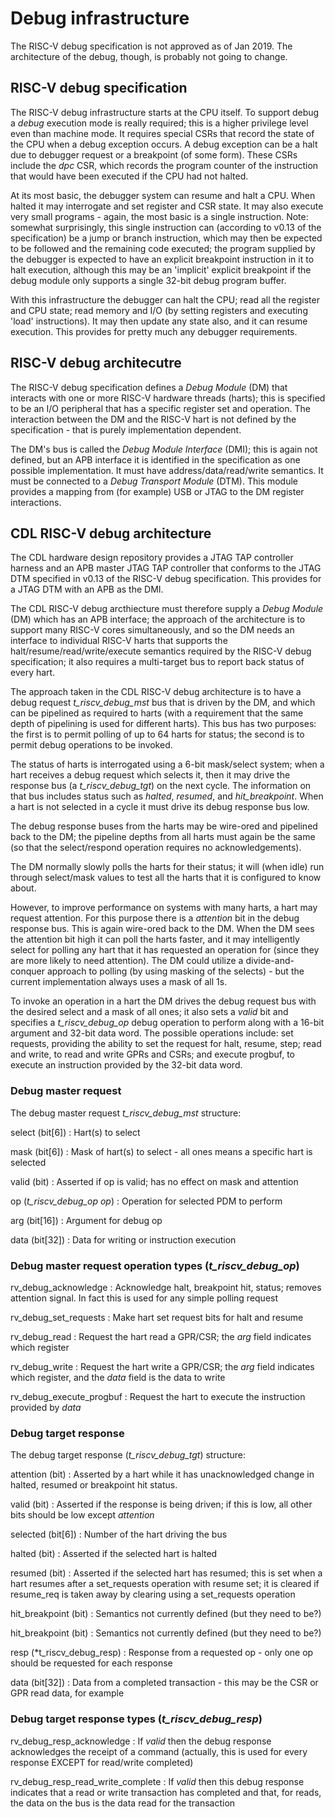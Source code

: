 # Debug infrastructure

The RISC-V debug specification is not approved as of Jan 2019. The
architecture of the debug, though, is probably not going to change.

## RISC-V debug specification

The RISC-V debug infrastructure starts at the CPU itself. To support
debug a *debug* execution mode is really required; this is a higher
privilege level even than machine mode. It requires special CSRs that
record the state of the CPU when a debug exception occurs. A debug
exception can be a halt due to debugger request or a breakpoint (of
some form). These CSRs include the *dpc* CSR, which records the
program counter of the instruction that would have been executed if
the CPU had not halted.

At its most basic, the debugger system can resume and halt a CPU. When
halted it may interrogate and set register and CSR state. It may also
execute very small programs - again, the most basic is a single
instruction. Note: somewhat surprisingly, this single instruction can
(according to v0.13 of the specification) be a jump or branch
instruction, which may then be expected to be followed and the
remaining code executed; the program supplied by the debugger is
expected to have an explicit breakpoint instruction in it to halt
execution, although this may be an 'implicit' explicit breakpoint if
the debug module only supports a single 32-bit debug program buffer.

With this infrastructure the debugger can halt the CPU; read all the
register and CPU state; read memory and I/O (by setting registers and
executing 'load' instructions). It may then update any state also, and
it can resume execution. This provides for pretty much any debugger
requirements.

## RISC-V debug architecutre

The RISC-V debug specification defines a *Debug Module* (DM) that interacts
with one or more RISC-V hardware threads (harts); this is specified to
be an I/O peripheral that has a specific register set and
operation. The interaction between the DM and the RISC-V hart is not
defined by the specification - that is purely implementation
dependent.

The DM's bus is called the *Debug Module Interface* (DMI); this is
again not defined, but an APB interface it is identified in the
specification as one possible implementation. It must have
address/data/read/write semantics. It must be connected to a *Debug
Transport Module* (DTM). This module provides a mapping from (for
example) USB or JTAG to the DM register interactions.

## CDL RISC-V debug architecture

The CDL hardware design repository provides a JTAG TAP controller
harness and an APB master JTAG TAP controller that conforms to the
JTAG DTM specified in v0.13 of the RISC-V debug specification. This
provides for a JTAG DTM with an APB as the DMI.

The CDL RISC-V debug arcthiecture must therefore supply a *Debug Module* (DM) which
has an APB interface; the approach of the architecture is to support
many RISC-V cores simultaneously, and so the DM needs an interface to
individual RISC-V harts that supports the
halt/resume/read/write/execute semantics required by the RISC-V debug
specification; it also requires a multi-target bus to report back
status of every hart.

The approach taken in the CDL RISC-V debug architecture is to have a
debug request
*t_riscv_debug_mst* bus that is driven by the DM, and which can be
pipelined as required to harts (with a requirement that the same depth of pipelining
is used for different harts). This bus has two purposes: the first is
to permit polling of up to 64 harts for status; the second is to
permit debug operations to be invoked.

The status of harts is interrogated using a 6-bit mask/select system;
when a hart receives a debug request which selects it, then it may
drive the response bus (a *t_riscv_debug_tgt*) on the next cycle. The
information on that bus includes status such as *halted*, *resumed*,
and *hit_breakpoint*. When a hart is not selected in a cycle it must
drive its debug response bus low.

The debug response buses from the harts may be wire-ored and pipelined
back to the DM; the pipeline depths from all harts must again be the
same (so that the select/respond operation requires no
acknowledgements).

The DM normally slowly polls the harts for their status; it will (when
idle) run through select/mask values to test all the harts that it is
configured to know about.

However, to improve performance on systems with many harts, a hart may
request attention. For this purpose there is a *attention* bit in the
debug response bus. This is again wire-ored back to the DM. When the
DM sees the attention bit high it can poll the harts faster, and it
may intelligently select for polling any hart that it has requested an
operation for (since they are more likely to need attention). The DM
could utilize a divide-and-conquer approach to polling (by using
masking of the selects) - but the current implementation always uses a
mask of all 1s.

To invoke an operation in a hart the DM drives the debug request bus
with the desired select and a mask of all ones; it also sets a *valid*
bit and specifies a *t_riscv_debug_op* debug operation to perform
along with a 16-bit argument and 32-bit data word. The possible
operations include: set requests, providing the ability to set the
request for halt, resume, step; read and write, to read and write GPRs
and CSRs; and execute progbuf, to execute an instruction provided by
the 32-bit data word.

### Debug master request

The debug master request *t_riscv_debug_mst* structure:

select (bit[6])
:  Hart(s) to select

mask (bit[6])
:  Mask of hart(s) to select - all ones means a specific hart is selected

valid (bit)
: Asserted if op is valid; has no effect on mask and attention

op (*t_riscv_debug_op op*)
:  Operation for selected PDM to perform

arg (bit[16])
:  Argument for debug op

data (bit[32])
: Data for writing or instruction execution

### Debug master request operation types (*t_riscv_debug_op*)

rv_debug_acknowledge
:  Acknowledge halt, breakpoint hit, status; removes attention
    signal. In fact this is used for any simple polling request
    
rv_debug_set_requests
:  Make hart set request bits for halt and resume

rv_debug_read
:  Request the hart read a GPR/CSR; the *arg* field indicates which
   register

rv_debug_write
:  Request the hart write a GPR/CSR; the *arg* field indicates which
   register, and the *data* field is the data to write

rv_debug_execute_progbuf
:  Request the hart to execute the instruction provided by *data*


### Debug target response

The debug target response (*t_riscv_debug_tgt*) structure:

attention (bit)
: Asserted by a hart while it has unacknowledged change in halted,
    resumed or  breakpoint hit status.

valid (bit)
:  Asserted if the response is being driven; if this is low, all other
   bits should be low except *attention*

selected (bit[6])
:  Number of the hart driving the bus

halted (bit)
:  Asserted if the selected hart is halted 

resumed (bit)
: Asserted if the selected hart has resumed; this is set when a hart
   resumes after a set_requests operation with resume set; it is
   cleared if resume_req is taken away by clearing using a
   set_requests operation
   
hit_breakpoint (bit)
: Semantics not currently defined (but they need to be?)
   
hit_breakpoint (bit)
: Semantics not currently defined (but they need to be?)

resp (*t_riscv_debug_resp)
:  Response from a requested op - only one op should be requested for
    each response

data (bit[32])
:  Data from a completed transaction - this may be the CSR or GPR read
   data, for example

### Debug target response types (*t_riscv_debug_resp*)

rv_debug_resp_acknowledge
:  If *valid* then the debug response acknowledges the receipt of a
   command (actually, this is used for every response EXCEPT for
   read/write completed)

rv_debug_resp_read_write_complete
:  If *valid* then this debug response indicates that a read or write
    transaction has completed and that, for reads, the data on the bus is
    the data read for the transaction


